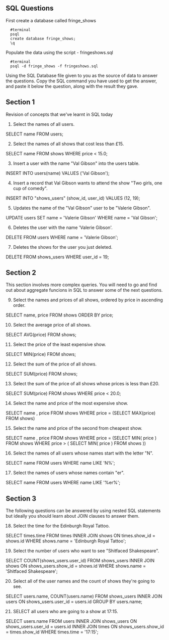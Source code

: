 ## SQL Questions

First create a database called fringe_shows
```
  #terminal
  psql
  create database fringe_shows;
  \q
```

Populate the data using the script - fringeshows.sql
```
  #terminal
  psql -d fringe_shows -f fringeshows.sql
```

Using the SQL Database file given to you as the source of data to answer the questions.  Copy the SQL command you have used to get the answer, and paste it below the question, along with the result they gave.


## Section 1

  Revision of concepts that we've learnt in SQL today

  1. Select the names of all users.

  SELECT name FROM users;

  2. Select the names of all shows that cost less than £15.

  SELECT name FROM shows WHERE price < 15.0;

  3. Insert a user with the name "Val Gibson" into the users table.

  INSERT INTO users(name) VALUES ('Val Gibson'); 

  4. Insert a record that Val Gibson wants to attend the show "Two girls, one cup of comedy".

  INSERT INTO "shows_users" (show_id, user_id) VALUES (12, 19);

  5. Updates the name of the "Val Gibson" user to be "Valerie Gibson".

  UPDATE users SET name = 'Valerie Gibson' WHERE name = 'Val Gibson'; 

  6. Deletes the user with the name 'Valerie Gibson'.

  DELETE FROM users WHERE name = 'Valerie Gibson';

  7. Deletes the shows for the user you just deleted.

  DELETE FROM shows_users WHERE user_id = 19;



## Section 2

  This section involves more complex queries.  You will need to go and find out about aggregate funcions in SQL to answer some of the next questions.

  9. Select the names and prices of all shows, ordered by price in ascending order.

  SELECT name, price FROM shows ORDER BY price; 

  10. Select the average price of all shows.

  SELECT AVG(price) FROM shows;

  11. Select the price of the least expensive show.

  SELECT MIN(price) FROM shows;

  12. Select the sum of the price of all shows.

  SELECT SUM(price) FROM shows;

  13. Select the sum of the price of all shows whose prices is less than £20.

  SELECT SUM(price) FROM shows WHERE price < 20.0;

  14. Select the name and price of the most expensive show.

  SELECT name , price FROM shows WHERE price = (SELECT MAX(price) FROM shows)

  15. Select the name and price of the second from cheapest show.

  SELECT name , price FROM shows 
  WHERE price = (SELECT MIN( price ) FROM shows WHERE price > ( SELECT MIN( price ) FROM shows ))

  16. Select the names of all users whose names start with the letter "N".

  SELECT name FROM users WHERE name LIKE 'N%';

  17. Select the names of users whose names contain "er".

  SELECT name FROM users WHERE name LIKE '%er%';



## Section 3

  The following questions can be answered by using nested SQL statements but ideally you should learn about JOIN clauses to answer them.

  18. Select the time for the Edinburgh Royal Tattoo.

  SELECT times.time FROM times INNER JOIN shows ON times.show_id = shows.id WHERE shows.name = 'Edinburgh Royal Tattoo'; 


  19. Select the number of users who want to see "Shitfaced Shakespeare".

  SELECT COUNT(shows_users.user_id) FROM shows_users INNER JOIN shows ON shows_users.show_id = shows.id WHERE shows.name = 'Shitfaced Shakespeare';

  20. Select all of the user names and the count of shows they're going to see.

  SELECT users.name, COUNT(users.name) FROM shows_users INNER JOIN users ON shows_users.user_id = users.id GROUP BY users.name;

  21. SELECT all users who are going to a show at 17:15.

  SELECT users.name FROM users 
  INNER JOIN shows_users ON shows_users.user_id = users.id
  INNER JOIN times ON shows_users.show_id = times.show_id 
  WHERE times.time = '17:15'; 
